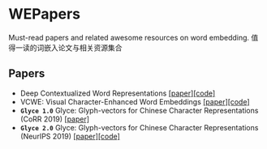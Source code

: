 # WEPapers
Must-read papers and related awesome resources on word embedding. 值得一读的词嵌入论文与相关资源集合

## Papers
- Deep Contextualized Word Representations [[paper]](https://www.aclweb.org/anthology/N18-1202/)[[code]](https://allennlp.org/elmo)
- VCWE: Visual Character-Enhanced Word Embeddings [[paper]](https://www.aclweb.org/anthology/N19-1277/)[[code]](https://github.com/HSLCY/VCWE)
- **`Glyce 1.0`** Glyce: Glyph-vectors for Chinese Character Representations (CoRR 2019) [[paper]](https://arxiv.org/pdf/1901.10125v1.pdf)
- **`Glyce 2.0`** Glyce: Glyph-vectors for Chinese Character Representations (NeurIPS 2019) [[paper]](https://arxiv.org/pdf/1901.10125.pdf)[[code]](https://github.com/ShannonAI/glyce)
